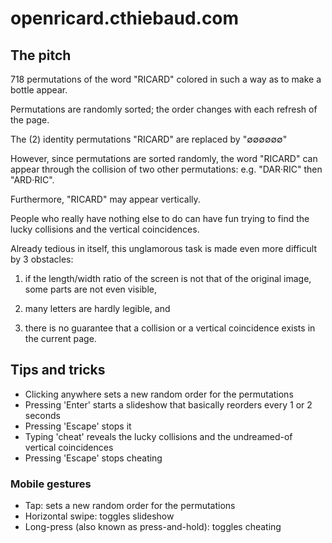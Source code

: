 # openricard.cthiebaud.com

## The pitch

718 permutations of the word "RICARD" colored in such a way as to make a bottle appear.

Permutations are randomly sorted; the order changes with each refresh of the page.

The (2) identity permutations "RICARD" are replaced by "∅∅∅∅∅∅" 

However, since permutations are sorted randomly, the word "RICARD" can appear through the collision of two other permutations: e.g. "DAR·RIC" then "ARD·RIC".

Furthermore, "RICARD" may appear vertically.

People who really have nothing else to do can have fun trying to find the lucky collisions and the vertical coincidences.

Already tedious in itself, this unglamorous task is made even more difficult by 3 obstacles:

1. if the length/width ratio of the screen is not that of the original image, some parts are not even visible,

2. many letters are hardly legible, and

3. there is no guarantee that a collision or a vertical coincidence exists in the current page.

## Tips and tricks

* Clicking anywhere sets a new random order for the permutations
* Pressing 'Enter' starts a slideshow that basically reorders every 1 or 2 seconds
* Pressing 'Escape' stops it
* Typing 'cheat' reveals the lucky collisions and the undreamed-of vertical coincidences
* Pressing 'Escape' stops cheating

### Mobile gestures

* Tap: sets a new random order for the permutations
* Horizontal swipe: toggles slideshow
* Long-press (also known as press-and-hold): toggles cheating
